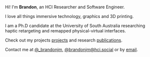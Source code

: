 ---
---

Hi! I'm **Brandon**, an HCI Researcher and Software Engineer.

I love all things immersive technology, graphics and 3D printing.

I am a Ph.D candidate at the University of South Australia researching haptic retargeting and remapped physical-virtual interfaces.

Check out my projects [projects] and research [publications].

<!-- For more details academic & professional [cv]. -->

Contact me at [@_brandonjm], [@brandonjm@hci.social] or by [email].


[projects]: /projects
[publications]: /publications
<!-- [cv]: https:// -->
[@_brandonjm]: https://twitter.com/_brandonjm
[@brandonjm@hci.social]: https://hci.social/@brandonjm
[email]: mailto:brandonjmatthews@outlook.com
